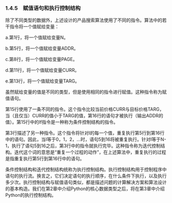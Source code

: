    

### 1.4.5　赋值语句和执行控制结构

除了不同类型的数据外，上述设计的产品搜索算法使用了不同的指令。算法中的若干指令将一个值赋给变量：

a.第1行，将一个值赋给变量N。

b.第5行，将一个值赋给变量ADDR。

c.第8行，将一个值赋给变量PAGE。

d.第11行，将一个值赋给变量CURR。

e.第13行，将一个值赋给变量TARG。

虽然赋给变量的值是不同的类型，但是使用相同的指令进行赋值。这种指令称为赋值语句。

第15行使用了一条不同的指令。这个指令比较当前价格CURR与目标价格TARG，当（且仅当）CURR的值小于TARG的值，第16行的语句才被执行（输出ADDR的值）。第15行中的If指令是一种称为条件控制结构的指令。

第3行描述了另一种指令。这个指令将针对I的每一个值，重复执行第5行到第16行中的语句。因此，当I等于0，1，2，…时，语句5到16将被重复执行。针对I等于N-1，执行了语句5到16之后，第3行中的指令就执行完毕。这种指令称为迭代控制结构。迭代这个词的意思是“重复一个过程的动作”，在上述算法中，重复执行的过程是指重复执行第5行到第16行中的语句。

条件控制结构和迭代控制结构统称为执行控制结构。执行控制结构用于控制程序中语句的执行流。换言之，它们决定语句的执行顺序，在什么条件下执行，以及执行多少次。执行控制结构与赋值语句类似，都是描述问题的计算解决方案和算法设计的基本构造。我们在第2章中介绍Python的核心数据类型之后，将在第3章中介绍Python的执行控制结构。